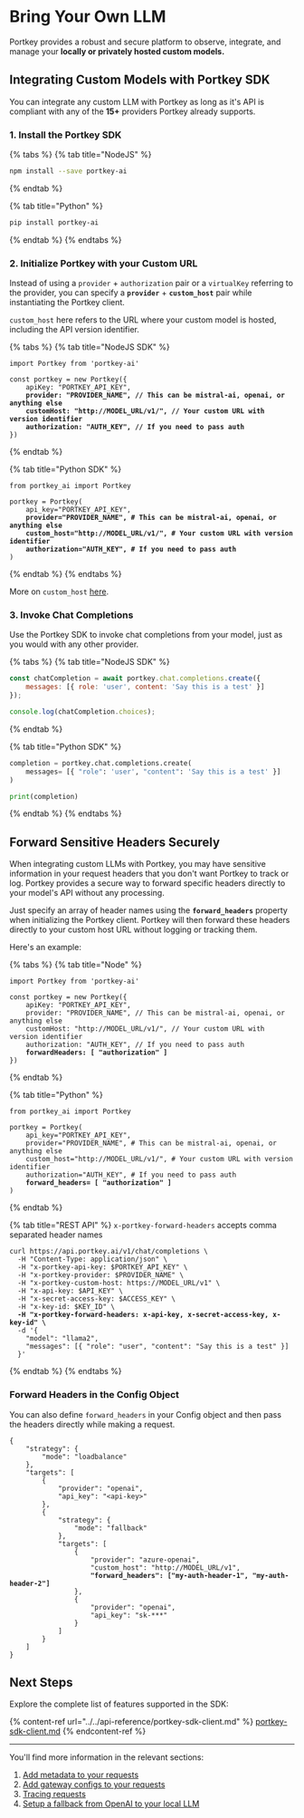 # Bring Your Own LLM

Portkey provides a robust and secure platform to observe, integrate, and manage your **locally or privately hosted custom models.**

## Integrating Custom Models with Portkey SDK

You can integrate any custom LLM with Portkey as long as it's API is compliant with any of the **15+** providers Portkey already supports.

### **1. Install the Portkey SDK**

{% tabs %}
{% tab title="NodeJS" %}
```bash
npm install --save portkey-ai
```
{% endtab %}

{% tab title="Python" %}
```bash
pip install portkey-ai
```
{% endtab %}
{% endtabs %}

### **2. Initialize Portkey with your Custom URL**

Instead of using a `provider` + `authorization` pair or a `virtualKey` referring to the provider, you can specify a **`provider`** + **`custom_host`** pair while instantiating the Portkey client.

`custom_host` here refers to the URL where your custom model is hosted, including the API version identifier.

{% tabs %}
{% tab title="NodeJS SDK" %}
<pre class="language-javascript"><code class="lang-javascript">import Portkey from 'portkey-ai'
 
const portkey = new Portkey({
    apiKey: "PORTKEY_API_KEY",
<strong>    provider: "PROVIDER_NAME", // This can be mistral-ai, openai, or anything else
</strong><strong>    customHost: "http://MODEL_URL/v1/", // Your custom URL with version identifier
</strong><strong>    authorization: "AUTH_KEY", // If you need to pass auth
</strong>})
</code></pre>
{% endtab %}

{% tab title="Python SDK" %}
<pre class="language-python"><code class="lang-python">from portkey_ai import Portkey

portkey = Portkey(
    api_key="PORTKEY_API_KEY",
<strong>    provider="PROVIDER_NAME", # This can be mistral-ai, openai, or anything else
</strong><strong>    custom_host="http://MODEL_URL/v1/", # Your custom URL with version identifier
</strong><strong>    authorization="AUTH_KEY", # If you need to pass auth
</strong>)
</code></pre>
{% endtab %}
{% endtabs %}

More on `custom_host` [here](../../product/ai-gateway/universal-api.md#integrating-local-or-private-models).

### **3. Invoke Chat Completions**

Use the Portkey SDK to invoke chat completions from your model, just as you would with any other provider.

{% tabs %}
{% tab title="NodeJS SDK" %}
```javascript
const chatCompletion = await portkey.chat.completions.create({
    messages: [{ role: 'user', content: 'Say this is a test' }]
});

console.log(chatCompletion.choices);
```
{% endtab %}

{% tab title="Python SDK" %}
```python
completion = portkey.chat.completions.create(
    messages= [{ "role": 'user', "content": 'Say this is a test' }]
)

print(completion)
```
{% endtab %}
{% endtabs %}

## Forward Sensitive Headers Securely

When integrating custom LLMs with Portkey, you may have sensitive information in your request headers that you don't want Portkey to track or log. Portkey provides a secure way to forward specific headers directly to your model's API without any processing.

Just specify an array of header names using the **`forward_headers`** property when initializing the Portkey client. Portkey will then forward these headers directly to your custom host URL without logging or tracking them.

Here's an example:

{% tabs %}
{% tab title="Node" %}
<pre class="language-typescript"><code class="lang-typescript">import Portkey from 'portkey-ai'
 
const portkey = new Portkey({
    apiKey: "PORTKEY_API_KEY",
    provider: "PROVIDER_NAME", // This can be mistral-ai, openai, or anything else
    customHost: "http://MODEL_URL/v1/", // Your custom URL with version identifier
    authorization: "AUTH_KEY", // If you need to pass auth
<strong>    forwardHeaders: [ "authorization" ]
</strong>})
</code></pre>
{% endtab %}

{% tab title="Python" %}
<pre class="language-python"><code class="lang-python">from portkey_ai import Portkey

portkey = Portkey(
    api_key="PORTKEY_API_KEY",
    provider="PROVIDER_NAME", # This can be mistral-ai, openai, or anything else
    custom_host="http://MODEL_URL/v1/", # Your custom URL with version identifier
    authorization="AUTH_KEY", # If you need to pass auth
<strong>    forward_headers= [ "authorization" ]
</strong>)
</code></pre>
{% endtab %}

{% tab title="REST API" %}
`x-portkey-forward-headers` accepts comma separated header names

<pre class="language-bash"><code class="lang-bash">curl https://api.portkey.ai/v1/chat/completions \
  -H "Content-Type: application/json" \
  -H "x-portkey-api-key: $PORTKEY_API_KEY" \
  -H "x-portkey-provider: $PROVIDER_NAME" \
  -H "x-portkey-custom-host: https://MODEL_URL/v1" \
  -H "x-api-key: $API_KEY" \
  -H "x-secret-access-key: $ACCESS_KEY" \
  -H "x-key-id: $KEY_ID" \
<strong>  -H "x-portkey-forward-headers: x-api-key, x-secret-access-key, x-key-id" \
</strong>  -d '{
    "model": "llama2",
    "messages": [{ "role": "user", "content": "Say this is a test" }]
  }'
</code></pre>
{% endtab %}
{% endtabs %}

### Forward Headers in the Config Object

You can also define `forward_headers` in your Config object and then pass the headers directly while making a request.

<pre class="language-json"><code class="lang-json">{
    "strategy": {
        "mode": "loadbalance"
    },
    "targets": [
        {
            "provider": "openai",
            "api_key": "&#x3C;api-key>"
        },
        {
            "strategy": {
                "mode": "fallback"
            },
            "targets": [
                {
                    "provider": "azure-openai",
                    "custom_host": "http://MODEL_URL/v1",
<strong>                    "forward_headers": ["my-auth-header-1", "my-auth-header-2"]
</strong>                },
                {
                    "provider": "openai",
                    "api_key": "sk-***"
                }
            ]
        }
    ]
}
</code></pre>

## Next Steps

Explore the complete list of features supported in the SDK:

{% content-ref url="../../api-reference/portkey-sdk-client.md" %}
[portkey-sdk-client.md](../../api-reference/portkey-sdk-client.md)
{% endcontent-ref %}

***

You'll find more information in the relevant sections:

1. [Add metadata to your requests](../../product/observability/metadata.md)
2. [Add gateway configs to your requests](../../product/ai-gateway/universal-api.md#ollama-in-configs)
3. [Tracing requests](../../product/observability/traces.md)
4. [Setup a fallback from OpenAI to your local LLM](../../product/ai-gateway/fallbacks.md)
